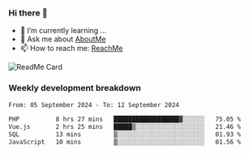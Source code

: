 ### Hi there 👋

- 🌱 I’m currently learning ...
- 💬 Ask me about [AboutMe](https://www.itzcy.com/about)
- 📫 How to reach me: [ReachMe](https://www.itzcy.com/about)

![ReadMe Card](https://github-readme-stats-ten-gilt.vercel.app/api?username=SuperChenYun&show_icons=true&title_color=fff&icon_color=79ff97&text_color=9f9f9f&bg_color=151515&hide_border=true)

### Weekly development breakdown
<!--START_SECTION:waka-->

```txt
From: 05 September 2024 - To: 12 September 2024

PHP          8 hrs 27 mins   ██████████████████▓░░░░░░   75.05 %
Vue.js       2 hrs 25 mins   █████▒░░░░░░░░░░░░░░░░░░░   21.46 %
SQL          13 mins         ▒░░░░░░░░░░░░░░░░░░░░░░░░   01.93 %
JavaScript   10 mins         ▒░░░░░░░░░░░░░░░░░░░░░░░░   01.56 %
```

<!--END_SECTION:waka-->
